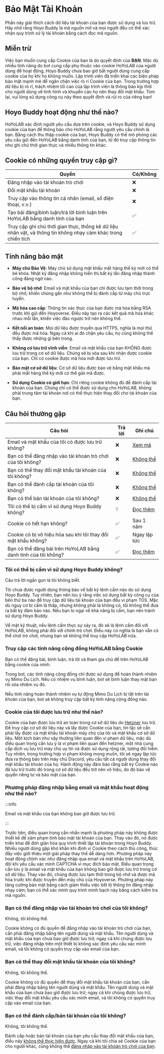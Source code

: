 # Bảo Mật Tài Khoản

Phần này giải thích cách dữ liệu tài khoản của bạn được sử dụng và lưu trữ. Hãy nhớ rằng Hoyo Buddy là mã nguồn mở và mọi người đều có thể xác nhận quy trình xử lý tài khoản bằng cách đọc mã nguồn.

## Miễn trừ

Việc bạn muốn cung cấp Cookie của bạn là do quyết định của **BẠN**. Mặc dù nhiều tính năng do bot cung cấp phụ thuộc vào cookie HoYoLAB của người dùng để hoạt động, Hoyo Buddy chưa bao giờ bắt người dùng cung cấp cookie của họ khi họ không muốn. Lập trình viên đã triển khai các biện pháp bảo mật mạnh mẽ để ngăn chặn việc rò rỉ Cookie của bạn. Trong trường hợp dữ liệu bị rò rỉ, trách nhiệm tối cao của lập trình viên là thông báo kịp thời cho người dùng về tình hình và khuyến cáo họ nên thay đổi mật khẩu. Tóm lại, vui lòng sử dụng công cụ này theo quyết định và rủi ro của riêng bạn!

## Hoyo Buddy hoạt động như thế nào?

HoYoLAB xác định người yêu cầu dựa trên cookie, và Hoyo Buddy sử dụng cookie của bạn để thông báo cho HoYoLAB rằng người yêu cầu chính là bạn. Bằng cách thu thập cookie của bạn, Hoyo Buddy có thể mô phỏng các yêu cầu gửi đến HoYoLAB bằng danh tính của bạn, từ đó truy cập thông tin như ghi chú thời gian thực và nhiều thông tin khác.

## Cookie có những quyền truy cập gì?

| Quyền | Có/Không |
|---|---|
| Đăng nhập vào tài khoản trò chơi | ❌ |
| Đổi mật khẩu tài khoản | ❌ |
| Truy cập vào thông tin cá nhân (email, số điện thoại, v.v.) | ❌ |
| Tạo bài đăng/bình luận/trả lời bình luận trên HoYoLAB bằng danh tính của bạn | ✅ |
| Truy cập ghi chú thời gian thực, thống kê dữ liệu nhân vật, và thông tin không nhạy cảm khác trong chiến tích | ✅ |

## Tính năng bảo mật

- **Máy chủ Bảo Vệ**: Máy chủ sử dụng mật khẩu mất hàng thế kỷ mới có thể bẻ khóa. Nhật ký đăng nhập không hiển thị bất kỳ lần đăng nhập thành công đáng ngờ nào.

- **Bảo vệ bộ nhớ**: Email và mật khẩu của bạn chỉ được lưu tạm thời trong bộ nhớ, khiến chúng gần như không thể bị đánh cắp từ máy chủ trực tuyến.

- **Mã hóa cao cấp**: Thông tin xác thực của bạn được mã hóa bằng RSA trước khi gửi đến Hoyoverse. Điều này tạo ra các kết quả mã hóa khác nhau mỗi lần, khiến việc đảo ngược trở nên không thể.

- **Kết nối an toàn**: Mọi dữ liệu được truyền qua HTTPS, nghĩa là mọi thứ đều được mã hóa. Ngay cả khi ai đó chặn yêu cầu, họ cũng không thể thấy được những gì bên trong.

- **Không có lưu trữ vĩnh viễn**: Email và mật khẩu của bạn KHÔNG được lưu trữ trong cơ sở dữ liệu. Chúng sẽ bị xóa sau khi nhận được cookie của bạn. Chỉ có cookie được mã hóa mới được lưu trữ.

- **Bảo mật cơ sở dữ liệu**: Cơ sở dữ liệu được bảo vệ bằng mật khẩu mà phải mất hàng thế kỷ mới có thể giải mã được.

- **Sử dụng Cookie có giới hạn**: Chỉ riêng cookie không đủ để đánh cắp tài khoản của bạn. Chúng chỉ có thể được sử dụng cho HoYoLAB, không phải trung tâm tài khoản nơi có thể thực hiện thay đổi cho tài khoản của bạn.

## Câu hỏi thường gặp

| Câu hỏi | Trả lời | Ghi chú |
|---|---|---|
| Email và mật khẩu của tôi có được lưu trữ không? | ❌ | [Xem mã](https://github.com/seriaati/hoyo-buddy/blob/main/hoyo_buddy/web_app/pages/finish.py) |
| Bạn có thể đăng nhập vào tài khoản trò chơi của tôi không? | ❌ | [Không thể](#bạn-có-thể-đăng-nhập-vào-tài-khoản-trò-chơi-của-tôi-không) |
| Bạn có thể thay đổi mật khẩu tài khoản của tôi không? | ❌ | [Không thể](#bạn-có-thể-thay-đổi-mật-khẩu-tài-khoản-của-tôi-không) |
| Bạn có thể đánh cắp tài khoản của tôi không? | ❌ | [Không thể](#bạn-có-thể-đánh-cắpbán-tài-khoản-của-tôi-không) |
| Bạn có thể bán tài khoản của tôi không? | ❌ | [Không thể](#bạn-có-thể-đánh-cắpbán-tài-khoản-của-tôi-không) |
| Tôi có thể bị cấm vì sử dụng Hoyo Buddy không? | ❔ | [Đọc thêm](#tôi-có-thể-bị-cấm-vì-sử-dụng-hoyo-buddy-không) |
| Cookie có hết hạn không? | ✅ | Sau 1 năm |
| Cookie có bị vô hiệu hóa sau khi tôi thay đổi mật khẩu không? | ✅ | Ngay lập tức |
| Bạn có thể đăng bài trên HoYoLAB bằng danh tính của tôi không? | ✅ | [Đọc thêm](#truy-cập-các-tính-năng-cộng-đồng-hoyolab-bằng-cookie) |

### Tôi có thể bị cấm vì sử dụng Hoyo Buddy không?

Câu trả lời ngắn gọn là tôi không biết.

Tôi chưa được người dùng thông báo về bất kỳ lệnh cấm nào do sử dụng Hoyo Buddy. Tuy nhiên, bạn nên lưu ý rằng việc sử dụng bất kỳ công cụ của bên thứ ba nào để truy cập dữ liệu tài khoản của bạn đều vi phạm TOS. Mặc dù nguy cơ bị cấm là thấp, nhưng không phải là không có, tôi không thể đưa ra bất kỳ đảm bảo nào. Nếu bạn lo ngại về khả năng bị cấm, bạn nên tránh sử dụng Hoyo Buddy.

Về mặt kỹ thuật, nếu lệnh cấm thực sự xảy ra, đó sẽ là lệnh cấm đối với HoYoLAB, không phải đối với chính trò chơi. Điều này có nghĩa là bạn vẫn có thể chơi trò chơi, nhưng bạn sẽ không thể truy cập HoYoLAB nữa.

### Truy cập các tính năng cộng đồng HoYoLAB bằng Cookie

Bạn có thể đăng bài, bình luận, trả lời và tham gia chủ đề trên HoYoLAB bằng cookie của mình.

Trong bot, các tính năng cộng đồng chỉ được sử dụng để hoàn thành nhiệm vụ Mimo Du Lịch. Nếu có nhiệm vụ bình luận, bot sẽ bình luận thay mặt bạn rồi xóa nhiệm vụ đó.

Nếu tính năng hoàn thành nhiệm vụ tự động Mimo Du Lịch bị tắt trên tài khoản của bạn, bot sẽ không truy cập bất kỳ tính năng cộng đồng nào.

### Cookie của tôi được lưu trữ như thế nào?

Cookie của bạn được lưu trữ an toàn trong cơ sở dữ liệu do [Hetzner](https://www.hetzner.com/) lưu trữ. Để truy cập cơ sở dữ liệu này và lấy được Cookie của bạn, tin tặc sẽ cần phải lấy được cả mật khẩu tài khoản máy chủ của tôi và mật khẩu cơ sở dữ liệu. Một kịch bản như vậy thường liên quan đến vi phạm dữ liệu, mặc dù điều quan trọng cần lưu ý là vi phạm liên quan đến hetzner, một nhà cung cấp dịch vụ lưu trữ máy chủ uy tín và được sử dụng rộng rãi, tương đối hiếm. Tuy nhiên, trong trường hợp vi phạm không mong muốn, tôi sẽ ngay lập tức đưa ra thông báo trên máy chủ Discord, yêu cầu tất cả người dùng thay đổi mật khẩu tài khoản của họ. Hành động này đảm bảo rằng bất kỳ Cookie nào đã lưu trữ trước đó trong cơ sở dữ liệu đều trở nên vô hiệu, do đó bảo vệ quyền riêng tư và bảo mật của bạn.

### Phương pháp đăng nhập bằng email và mật khẩu hoạt động như thế nào?

:::info

Email và mật khẩu của bạn không bao giờ được lưu trữ.

:::

Trước tiên, điều quan trọng cần nhấn mạnh là phương pháp này không được thiết kế để xâm phạm tính bảo mật tài khoản của bạn. Thay vào đó, nó được triển khai để đơn giản hóa quy trình thiết lập tài khoản trong Hoyo Buddy. Nhiều người dùng gặp khó khăn khi định vị Cookie theo cách thủ công, thúc đẩy việc giới thiệu một giải pháp thay thế dễ dàng hơn. Phương pháp này hoạt động chính xác như đăng nhập qua email và mật khẩu trên HoYoLAB, đôi khi yêu cầu xác minh CAPTCHA vì mục đích bảo mật. Điều quan trọng cần lưu ý là email và mật khẩu của bạn không bao giờ được lưu trữ trong cơ sở dữ liệu. Thay vào đó, chúng được lưu tạm thời trong bộ nhớ và được mã hóa trước khi được truyền đến máy chủ của Hoyoverse. Phương pháp này tăng cường bảo mật bằng cách giảm thiểu việc tiết lộ thông tin đăng nhập nhạy cảm; bạn có thể xác minh quy trình minh bạch này bằng cách kiểm tra mã nguồn.

### Bạn có thể đăng nhập vào tài khoản trò chơi của tôi không?

Không, tôi không thể.

Cookie không có đủ quyền để đăng nhập vào tài khoản trò chơi của bạn, cần phải đăng nhập bằng tên người dùng và mật khẩu. Tên người dùng và mật khẩu của bạn chưa bao giờ được lưu trữ; ngay cả khi chúng được lưu trữ, việc đăng nhập trên một thiết bị không xác định yêu cầu xác minh email, và tôi không có quyền truy cập vào email của bạn.

### Bạn có thể thay đổi mật khẩu tài khoản của tôi không?

Không, tôi không thể.

Cookie không có đủ quyền để thay đổi mật khẩu tài khoản của bạn, cần phải đăng nhập bằng tên người dùng và mật khẩu. Tên người dùng và mật khẩu của bạn chưa bao giờ được lưu trữ; ngay cả khi chúng được lưu trữ, việc thay đổi mật khẩu yêu cầu xác minh email, và tôi không có quyền truy cập vào email của bạn.

### Bạn có thể đánh cắp/bán tài khoản của tôi không?

Không, tôi không thể.

Đánh cắp hoặc bán tài khoản của bạn yêu cầu thay đổi mật khẩu của bạn, điều này [không thể thực hiện được](#bạn-có-thể-thay-đổi-mật-khẩu-tài-khoản-của-tôi-không). Ngay cả khi tôi chia sẻ Cookie của bạn cho người khác, cũng không thể [đăng nhập vào tài khoản trò chơi của bạn](#bạn-có-thể-đăng-nhập-vào-tài-khoản-trò-chơi-của-tôi-không).
